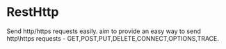 # RestHttp
Send http/https requests easily.
aim to provide an easy way to send http\https requests  - GET,POST,PUT,DELETE,CONNECT,OPTIONS,TRACE.
